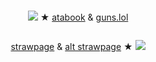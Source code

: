 # 





<p align="center">
 <img src="https://pixels.crd.co/assets/images/gallery68/cd89185b.gif?v=99d3974e"> ★  <a href="https://geto.atabook.org/?page=1">atabook</a> & <a href="https://guns.lol/starlord"> guns.lol </a> 
</p>
</p>


<p align="center">
<img src="https://i.imgur.com/nGUao2G.png" alt="" class="center"> 

</p>

<p align="center">
<a href="https://splittingfool.straw.page">strawpage</a> & <a href="https://getoguru.straw.page/">alt strawpage</a> ★ <img src="https://pixels.crd.co/assets/images/gallery72/902eb213.gif?v=99d3974e"
</p>

<p align="center">

